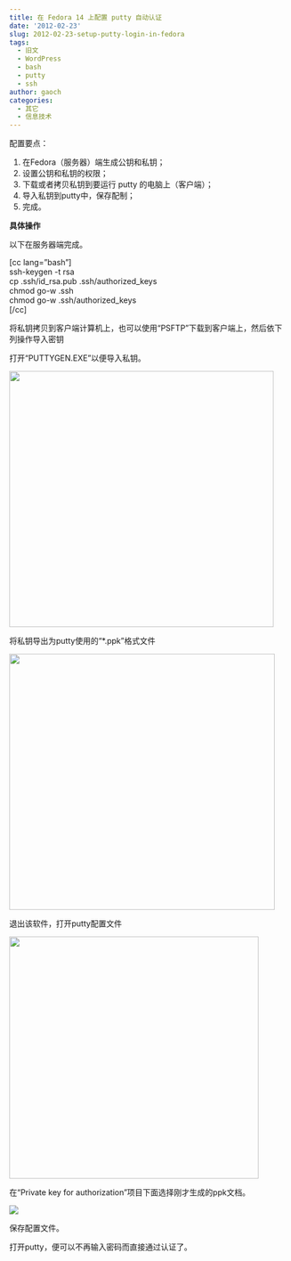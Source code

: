 ```yaml
---
title: 在 Fedora 14 上配置 putty 自动认证
date: '2012-02-23'
slug: 2012-02-23-setup-putty-login-in-fedora
tags:
  - 旧文
  - WordPress
  - bash
  - putty
  - ssh
author: gaoch
categories:
  - 其它
  - 信息技术
---
```



配置要点：

1.  在Fedora（服务器）端生成公钥和私钥；
2.  设置公钥和私钥的权限；
3.  下载或者拷贝私钥到要运行 putty 的电脑上（客户端）；
4.  导入私钥到putty中，保存配制；
5.  完成。

**具体操作**

以下在服务器端完成。

\[cc lang=”bash”\]  
ssh-keygen -t rsa  
cp .ssh/id\_rsa.pub .ssh/authorized\_keys  
chmod go-w .ssh  
chmod go-w .ssh/authorized\_keys  
\[/cc\]

将私钥拷贝到客户端计算机上，也可以使用“PSFTP”下载到客户端上，然后依下列操作导入密钥

打开“PUTTYGEN.EXE”以便导入私钥。

<img src="https://cloudfs-spring.oss-cn-qingdao.aliyuncs.com/bio_spring_uploads/2012/02/1.png" width="475" height="460" />

将私钥导出为putty使用的“\*.ppk”格式文件

<img src="https://cloudfs-spring.oss-cn-qingdao.aliyuncs.com/bio_spring_uploads/2012/02/2.png" width="477" height="460" />

退出该软件，打开putty配置文件

<img src="https://cloudfs-spring.oss-cn-qingdao.aliyuncs.com/bio_spring_uploads/2012/02/3.png" width="448" height="435" />

在“Private key for authorization”项目下面选择刚才生成的ppk文档。

![](https://cloudfs-spring.oss-cn-qingdao.aliyuncs.com/bio_spring_uploads/2012/02/4.png)

保存配置文件。

打开putty，便可以不再输入密码而直接通过认证了。
